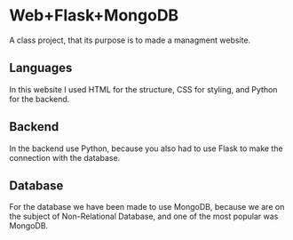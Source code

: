 # Web+Flask+MongoDB

A class project, that its purpose is to made a managment website.

## Languages

In this website I used HTML for the structure, CSS for styling, and Python for the backend.

## Backend

In the backend use Python, because you also had to use Flask to make the connection with the database.

## Database

For the database we have been made to use MongoDB, because we are on the subject of Non-Relational Database, and one of the most popular was MongoDB.
